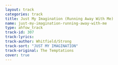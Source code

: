 ```yaml
---
layout: track
categories: track
title: Just My Imagination (Running Away With Me)
name: just-my-imagination-running-away-with-me
type: ahfow_track
track-id: 307
track-lyrics: 
track-author: Whitfield/Strong
track-sort: "JUST MY IMAGINATION"
track-original: The Temptations
cover: true
---
```

